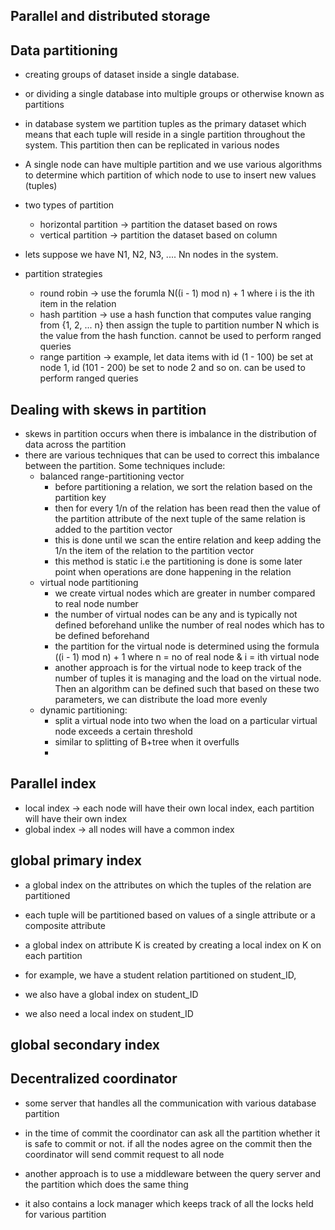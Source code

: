 ## Parallel and distributed storage

## Data partitioning 
- creating groups of dataset inside a single database. 
- or dividing a single database into multiple groups or otherwise known as partitions 
- in database system we partition tuples as the primary dataset which means that each tuple will reside in a single partition throughout the system. This partition then can be replicated in various nodes
- A single node can have multiple partition and we use various algorithms to determine which partition of which node to use to insert new values (tuples)

- two types of partition
	- horizontal partition -> partition the dataset based on rows
	- vertical partition -> partition the dataset based on column

- lets suppose we have N1, N2, N3, .... Nn nodes in the system.
- partition strategies
	- round robin -> use the forumla N((i - 1) mod n) + 1 where i is the ith item in the relation
	- hash partition -> use a hash function that computes value ranging from {1, 2, ... n} then assign the tuple to partition number N which is the value from the hash function. cannot be used to perform ranged queries
	- range partition -> example, let data items with id (1 - 100) be set at node 1, id (101 - 200) be set to node 2 and so on. can be used to perform ranged queries

## Dealing with skews in partition
- skews in partition occurs when there is imbalance in the distribution of data across the partition
- there are various techniques that can be used to correct this imbalance between the partition. Some techniques include:
	- balanced range-partitioning vector
		- before partitioning a relation, we sort the relation based on the partition key
		- then for every 1/n of the relation has been read then the value of the partition attribute of the next tuple of the same relation is added to the partition vector 
		- this is done until we scan the entire relation and keep adding the 1/n the item of the relation to the partition vector
		- this method is static i.e the partitioning is done is some later point when operations are done happening in the relation
	- virtual node partitioning
		- we create virtual nodes which are greater in number compared to real node number
		- the number of virtual nodes can be any and is typically not defined beforehand unlike the number of real nodes which has to be defined beforehand
		- the partition for the virtual node is determined using the formula ((i - 1) mod n) + 1 where n = no of real node & i = ith virtual node
		- another approach is for the virtual node to keep track of the number of tuples it is managing and the load on the virtual node. Then an algorithm can be defined such that based on these two parameters, we can distribute the load more evenly
	- dynamic partitioning:
		- split a virtual node into two when the load on a particular virtual node exceeds a certain threshold
		- similar to splitting of B+tree when it overfulls
		- 

## Parallel index 
- local index -> each node will have their own local index, each partition will have their own index
- global index -> all nodes will have a common index 

## global primary index 
- a global index on the attributes on which the tuples of the relation are partitioned
- each tuple will be partitioned based on values of a single attribute or a composite attribute
- a global index on attribute K is created by creating a local index on K on each partition

- for example, we have a student relation partitioned on student_ID,
- we also have a global index on student_ID
- we also need a local index on student_ID

## global secondary index


## Decentralized coordinator 
- some server that handles all the communication with various database partition 
- in the time of commit the coordinator can ask all the partition whether it is safe to commit or not. if all the nodes agree on the commit then  the coordinator will send commit request to all node

- another approach is to use a middleware between the query server and the partition which does the same thing 
- it also contains a lock manager which keeps track of all the locks held for various partition 
